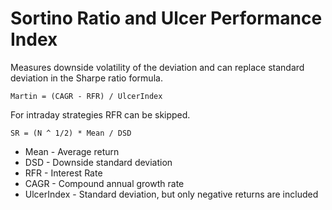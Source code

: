# Sortino Ratio and Ulcer Performance Index 

Measures downside volatility of the deviation and can replace standard deviation in the Sharpe ratio formula.

```
Martin = (CAGR - RFR) / UlcerIndex
```

For intraday strategies RFR can be skipped. 

```
SR = (N ^ 1/2) * Mean / DSD
```

- Mean - Average return
- DSD - Downside standard deviation
- RFR - Interest Rate
- CAGR - Compound annual growth rate
- UlcerIndex - Standard deviation, but only negative returns are included
